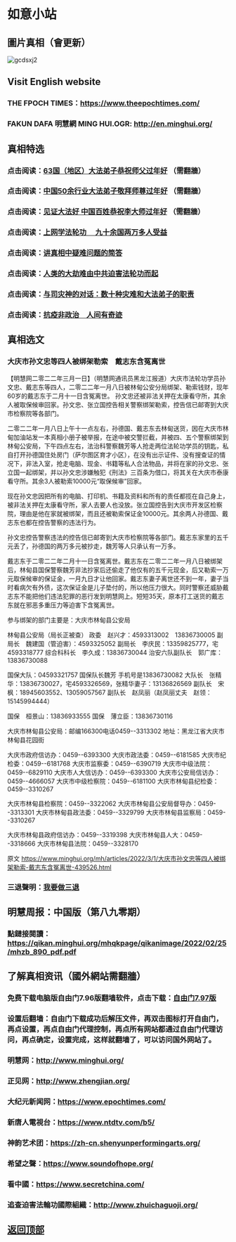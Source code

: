 # 如意小站

## 圖片真相（會更新）

![gcdsxj2](https://user-images.githubusercontent.com/79625284/156135992-2b0fd3cd-db71-4517-bca2-c2a6eccb4ece.jpg)

## Visit English website

### THE FPOCH TIMES：https://www.theepochtimes.com/

### FAKUN DAFA 明慧網 MING HUI.OGR: http://en.minghui.org/

## 真相特选

### 点击阅读：[63国（地区）大法弟子恭祝师父过年好](https://greetings.minghui.org/mh/articles/2022/2/1/63%E5%9B%BD%EF%BC%88%E5%9C%B0%E5%8C%BA%EF%BC%89%E5%A4%A7%E6%B3%95%E5%BC%9F%E5%AD%90%E6%81%AD%E7%A5%9D%E5%B8%88%E7%88%B6%E8%BF%87%E5%B9%B4%E5%A5%BD-438145.html?fbclid=IwAR3B4woqobiRdOiOoRZBs5JmreUPvSiukJ7ZzvPXlibkFyiS2kNMYXPwFbo) （需翻牆）

### 点击阅读：[中国50余行业大法弟子敬拜师尊过年好](https://greetings.minghui.org/mh/articles/2022/1/31/%E4%B8%AD%E5%9B%BD50%E4%BD%99%E8%A1%8C%E4%B8%9A%E5%A4%A7%E6%B3%95%E5%BC%9F%E5%AD%90%E6%95%AC%E6%8B%9C%E5%B8%88%E5%B0%8A%E8%BF%87%E5%B9%B4%E5%A5%BD-437915.html) （需翻牆）

### 点击阅读：[见证大法好 中国百姓恭祝李大师过年好](https://greetings.minghui.org/mh/articles/2022/1/29/%E8%A7%81%E8%AF%81%E5%A4%A7%E6%B3%95%E5%A5%BD-%E4%B8%AD%E5%9B%BD%E7%99%BE%E5%A7%93%E6%81%AD%E7%A5%9D%E6%9D%8E%E5%A4%A7%E5%B8%88%E8%BF%87%E5%B9%B4%E5%A5%BD-437838.html) （需翻牆）

### 点击阅读：[上网学法轮功 　九十余国两万多人受益](https://github.com/pinhe91/jcxw5/tree/main)

### 点击阅读：[讲真相中疑难问题的简答](https://github.com/pinhe91/jcxw3/tree/main)

### 点击阅读：[人类的大劫难由中共迫害法轮功而起](https://github.com/pinhe91/jcxw4/tree/main) 

### 点击阅读：[与司灾神的对话：数十种灾难和大法弟子的职责](https://github.com/pinhe91/jcxw1/tree/main) 

### 点击阅读：[抗疫非政治　人间有奇迹](https://github.com/pinhe91/jcxw2/tree/main) 

## 真相选文

### 大庆市孙文忠等四人被绑架勒索　戴志东含冤离世

【明慧网二零二二年三月一日】（明慧网通讯员黑龙江报道）大庆市法轮功学员孙文忠、戴志东等四人，二零二二年一月八日被林甸公安分局绑架、勒索钱财，现年60岁的戴志东于二月十一日含冤离世。
孙文忠还被非法关押在太康看守所，其余人被取保候审回家。孙文忠、张立国控告相关警察绑架勒索，控告信已邮寄到大庆市检察院等各部门。

二零二二年一月八日上午十一点左右，孙德国、戴志东去林甸送货，因在大庆市林甸加油站发一本真相小册子被举报，在途中被交警拦截，并被四、五个警察绑架到林甸公安局，下午四点左右，法治科警察魏芳等人抢走两位法轮功学员的钥匙，私自打开孙德国住处房门（萨尔图区育才小区），在没有出示证件、没有搜查证的情况下，非法入室，抢走电脑、现金、书籍等私人合法物品，并将在家的孙文忠、张立国一起绑架，并以孙文忠涉嫌触犯《刑法》三百条为借口，将其关在大庆市泰康看守所。其余3人被勒索10000元“取保候审”回家。

现在孙文忠因把所有的电脑、打印机、书籍及资料和所有的责任都揽在自己身上，被非法关押在太康看守所，家人去要人也没放。张立国控告到大庆市开发区检察院，理由是他在家就被绑架，而且还被勒索保证金10000元。其余两人孙德国、戴志东也都在控告警察的违法行为。

孙文忠控告警察违法的控告信已邮寄到大庆市检察院等各部门。戴志东家里的五千元丢了，孙德国的两万多元被抄走，魏芳等人只承认有一万多。

戴志东于二零二二年二月十一日含冤离世。戴志东在二零二二年一月八日被绑架后，林甸县国保警察魏芳非法抄家后还偷走了他仅有的五千元现金，后又勒索一万元取保候审的保证金，一月九日才让他回家。戴志东妻子离世还不到一年，妻子当时看病欠有外债，这次保证金是儿子垫付的，所以他压力很大。同时警察还威胁戴志东不能把他们违法犯罪的恶行发到明慧网上。短短35天，原本打工送货的戴志东就在邪恶多重压力等迫害下含冤离世。

参与绑架的部门主要是：大庆市林甸县公安局

林甸县公安局（局长正被查）
政委　赵兴才：4593313002　13836730005
副局长　魏建国（管迫害）：4593325052
副局长　李庆民：13359825777，宅4593318777
综合科科长　李久成：13836730044
治安六队副队长　郭广库：13836730088

国保大队：04593321757
国保队长魏芳 手机号是13836730082
大队长　张精华：13836730027，宅4593326569，张精华妻子：13136826569
副队长　宋枫：18945603552、13059057567
副队长　赵凤丽（赵凤丽丈夫　赵领：15145994444）

国保　桓景山：13836933555
国保　薄立臣：13836730116

大庆市林甸县公安局：邮编166300电话0459--3313302
地址：黑龙江省大庆市林甸县花园街

大庆市政府信访办：0459--6393300
大庆市政法委：0459--6181585
大庆市纪检委：0459--6181768
大庆市监察委：0459--6390719
大庆市中级法院：0459--6829110
大庆市人大信访办：0459--6393300
大庆市公安局信访办：0459--4666057
大庆市中级检察院：0459--6181100
大庆市林甸县纪检委：0459--3310267

大庆市林甸县检察院：0459--3322062
大庆市林甸县公安局督导办：0459--3313301
大庆市林甸县政法委：0459--3329799
大庆市林甸县监察局：0459--3310267

大庆市林甸县政府信访办：0459--3319398
大庆市林甸县人大：0459--3318666
大庆市林甸县法院：0459--3328170

原文 https://www.minghui.org/mh/articles/2022/3/1/大庆市孙文忠等四人被绑架勒索-戴志东含冤离世-439526.html

### 三退聲明：[我要做三退](https://tuidang.epochtimes.com/)

## 明慧周报：中国版（第八九零期）

### 點鏈接閱讀：https://qikan.minghui.org/mhqkpage/qikanimage/2022/02/25/mhzb_890_pdf.pdf

## 了解真相资讯（國外網站需翻牆）

### 免费下载电脑版自由门7.96版翻墙软件，点击下载：[自由门7.97版](https://github.com/pinhe91/tuiguang/files/6839679/fg797r.zip)

### 设置后翻墙：自由门下载成功后解压文件，再双击图标打开自由门，再点设置，再点自由门代理控制，再点所有网站都通过自由门代理访问，再点确定，设置完成，这样就翻墙了，可以访问国外网站了。

### 明慧网：http://www.minghui.org/

### 正见网：http://www.zhengjian.org/

### 大纪元新闻网：https://www.epochtimes.com/

### 新唐人電視台：https://www.ntdtv.com/b5/

### 神韵艺术团：https://zh-cn.shenyunperformingarts.org/

### 希望之聲：https://www.soundofhope.org/

### 看中國：https://www.secretchina.com/

### 追查迫害法輪功國際組織：http://www.zhuichaguoji.org/

## [返回顶部](https://git.io/Js3EY)
